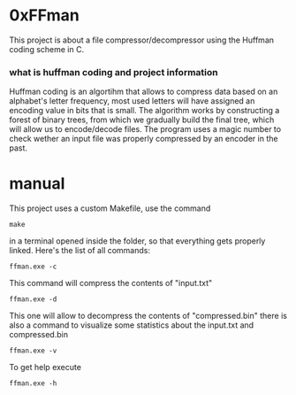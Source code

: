# 0xFFman
This project is about a file compressor/decompressor using the Huffman coding scheme in C.

### what is huffman coding and project information
Huffman coding is an algortihm that allows to compress data based on an alphabet's letter frequency, most used letters will have assigned an encoding value in bits that is small. The algorithm works by constructing a forest of binary trees, from which we gradually build the final tree, which will allow us to encode/decode files.
The program uses a magic number to check wether an input file was properly compressed by an encoder in the past.

# manual
This project uses a custom Makefile, use the command
```
make
```
in a terminal opened inside the folder, so that everything gets properly linked.
Here's the list of all commands:
```
ffman.exe -c
```
This command will compress the contents of "input.txt"
```
ffman.exe -d
```
This one will allow to decompress the contents of "compressed.bin"
there is also a command to visualize some statistics about the input.txt and compressed.bin
```
ffman.exe -v
```
To get help execute
```
ffman.exe -h
```
